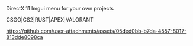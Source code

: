DirectX 11 Imgui menu for your own projects

CSGO|CS2|RUST|APEX|VALORANT

https://github.com/user-attachments/assets/05ded0bb-b7da-4557-8017-813dde8098ca

